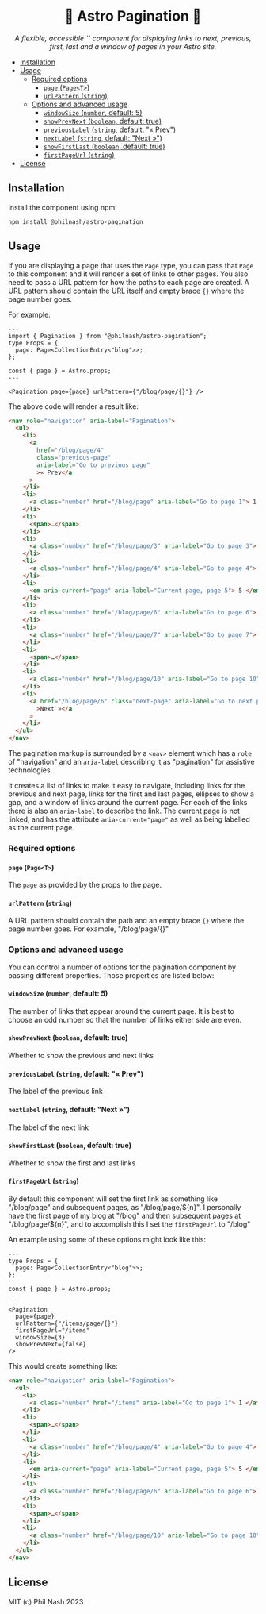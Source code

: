 <div style="text-align:center" align="center">
  <h1>🚀 Astro Pagination 🚀</h1>

  <p><em>A flexible, accessible `<Pagination>` component for displaying links to next, previous, first, last and a window of pages in your Astro site.</em></p>
</div>

* [Installation](#installation)
* [Usage](#usage)
  * [Required options](#required-options)
    * [`page` (`Page<T>`)](#page-paget)
    * [`urlPattern` (`string`)](#urlpattern-string)
  * [Options and advanced usage](#options-and-advanced-usage)
    * [`windowSize` (`number`, default: 5)](#windowsize-number-default-5)
    * [`showPrevNext` (`boolean`, default: true)](#showprevnext-boolean-default-true)
    * [`previousLabel` (`string`, default: "« Prev")](#previouslabel-string-default--prev)
    * [`nextLabel` (`string`, default: "Next »")](#nextlabel-string-default-next-)
    * [`showFirstLast` (`boolean`, default: true)](#showfirstlast-boolean-default-true)
    * [`firstPageUrl` (`string`)](#firstpageurl-string)
* [License](#license)

## Installation

Install the component using npm:

```
npm install @philnash/astro-pagination
```

## Usage

If you are displaying a page that uses the `Page` type, you can pass that `Page` to this component and it will render a set of links to other pages. You also need to pass a URL pattern for how the paths to each page are created. A URL pattern should contain the URL itself and empty brace `{}` where the page number goes.

For example:

```astro
---
import { Pagination } from "@philnash/astro-pagination";
type Props = {
  page: Page<CollectionEntry<"blog">>;
};

const { page } = Astro.props;
---

<Pagination page={page} urlPattern={"/blog/page/{}"} />
```

The above code will render a result like:

```html
<nav role="navigation" aria-label="Pagination">
  <ul>
    <li>
      <a
        href="/blog/page/4"
        class="previous-page"
        aria-label="Go to previous page"
        >« Prev</a
      >
    </li>
    <li>
      <a class="number" href="/blog/page" aria-label="Go to page 1"> 1 </a>
    </li>
    <li>
      <span>…</span>
    </li>
    <li>
      <a class="number" href="/blog/page/3" aria-label="Go to page 3"> 3 </a>
    </li>
    <li>
      <a class="number" href="/blog/page/4" aria-label="Go to page 4"> 4 </a>
    </li>
    <li>
      <em aria-current="page" aria-label="Current page, page 5"> 5 </em>
    </li>
    <li>
      <a class="number" href="/blog/page/6" aria-label="Go to page 6"> 6 </a>
    </li>
    <li>
      <a class="number" href="/blog/page/7" aria-label="Go to page 7"> 7 </a>
    </li>
    <li>
      <span>…</span>
    </li>
    <li>
      <a class="number" href="/blog/page/10" aria-label="Go to page 10"> 10 </a>
    </li>
    <li>
      <a href="/blog/page/6" class="next-page" aria-label="Go to next page"
        >Next »</a
      >
    </li>
  </ul>
</nav>
```

The pagination markup is surrounded by a `<nav>` element which has a `role` of "navigation" and an `aria-label` describing it as "pagination" for assistive technologies.

It creates a list of links to make it easy to navigate, including links for the previous and next page, links for the first and last pages, ellipses to show a gap, and a window of links around the current page. For each of the links there is also an `aria-label` to describe the link. The current page is not linked, and has the attribute `aria-current="page"` as well as being labelled as the current page.

### Required options

#### `page` (`Page<T>`)

The `page` as provided by the props to the page.

#### `urlPattern` (`string`)

A URL pattern should contain the path and an empty brace `{}` where the page number goes. For example, "/blog/page/{}"

### Options and advanced usage

You can control a number of options for the pagination component by passing different properties. Those properties are listed below:

#### `windowSize` (`number`, default: 5)

The number of links that appear around the current page. It is best to choose an odd number so that the number of links either side are even.

#### `showPrevNext` (`boolean`, default: true)

Whether to show the previous and next links

#### `previousLabel` (`string`, default: "&laquo; Prev")

The label of the previous link

#### `nextLabel` (`string`, default: "Next &raquo;")

The label of the next link

#### `showFirstLast` (`boolean`, default: true)

Whether to show the first and last links

#### `firstPageUrl` (`string`)

By default this component will set the first link as something like "/blog/page" and subsequent pages, as "/blog/page/${n}". I personally have the first page of my blog at "/blog" and then subsequent pages at "/blog/page/${n}", and to accomplish this I set the `firstPageUrl` to "/blog"

An example using some of these options might look like this:

```astro
---
type Props = {
  page: Page<CollectionEntry<"blog">>;
};

const { page } = Astro.props;
---

<Pagination
  page={page}
  urlPattern={"/items/page/{}"}
  firstPageUrl="/items"
  windowSize={3}
  showPrevNext={false}
/>
```

This would create something like:

```html
<nav role="navigation" aria-label="Pagination">
  <ul>
    <li>
      <a class="number" href="/items" aria-label="Go to page 1"> 1 </a>
    </li>
    <li>
      <span>…</span>
    </li>
    <li>
      <a class="number" href="/blog/page/4" aria-label="Go to page 4"> 4 </a>
    </li>
    <li>
      <em aria-current="page" aria-label="Current page, page 5"> 5 </em>
    </li>
    <li>
      <a class="number" href="/blog/page/6" aria-label="Go to page 6"> 6 </a>
    </li>
    <li>
      <span>…</span>
    </li>
    <li>
      <a class="number" href="/blog/page/10" aria-label="Go to page 10"> 10 </a>
    </li>
  </ul>
</nav>
```

## License

MIT (c) Phil Nash 2023
